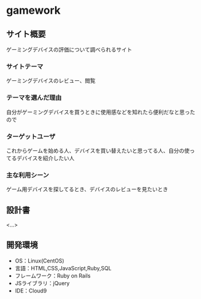 # gamework

## サイト概要
ゲーミングデバイスの評価について調べられるサイト
### サイトテーマ
ゲーミングデバイスのレビュー、閲覧

### テーマを選んだ理由
自分がゲーミングデバイスを買うときに使用感などを知れたら便利だなと思ったので

### ターゲットユーザ
これからゲームを始める人、デバイスを買い替えたいと思ってる人、自分の使ってるデバイスを紹介したい人

### 主な利用シーン
ゲーム用デバイスを探してるとき、デバイスのレビューを見たいとき

## 設計書
<...>

## 開発環境
- OS：Linux(CentOS)
- 言語：HTML,CSS,JavaScript,Ruby,SQL
- フレームワーク：Ruby on Rails
- JSライブラリ：jQuery
- IDE：Cloud9

